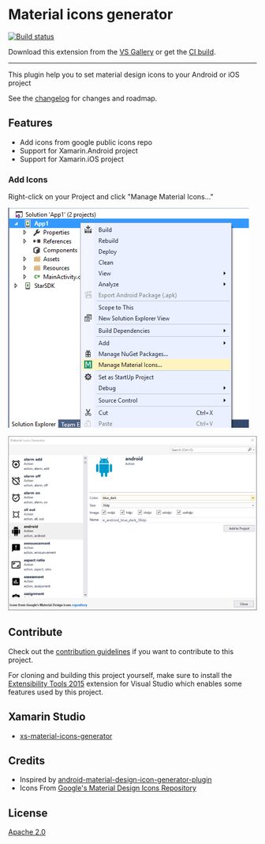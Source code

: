 # Material icons generator

[![Build status](https://ci.appveyor.com/api/projects/status/1wnpgw53w67bs6f2?svg=true)](https://ci.appveyor.com/project/interisti/vs-material-icons-generator)

Download this extension from the [VS Gallery](https://visualstudiogallery.msdn.microsoft.com/3741d776-755b-4002-a6be-e86fa605a315)
or get the [CI build](http://vsixgallery.com/extension/e1bf5443-bf81-49e6-bc33-004e1f1f7b02/).

---------------------------------------

This plugin help you to set material design icons to your Android or iOS project

See the [changelog](CHANGELOG.md) for changes and roadmap.

## Features

- Add icons from google public icons repo
- Support for Xamarin.Android project
- Support for Xamarin.iOS project

### Add Icons
Right-click on your Project and click "Manage Material Icons..."

![Context Menu](art/context-menu.png)

![Main Window](art/main-window.png)

## Contribute
Check out the [contribution guidelines](CONTRIBUTING.md)
if you want to contribute to this project.

For cloning and building this project yourself, make sure
to install the
[Extensibility Tools 2015](https://visualstudiogallery.msdn.microsoft.com/ab39a092-1343-46e2-b0f1-6a3f91155aa6)
extension for Visual Studio which enables some features
used by this project.

## Xamarin Studio
* [xs-material-icons-generator](https://github.com/interisti/xs-material-icons-generator)

## Credits
* Inspired by [android-material-design-icon-generator-plugin](https://github.com/konifar/android-material-design-icon-generator-plugin)
* Icons From [Google's Material Design Icons Repository](https://github.com/google/material-design-icons)

## License
[Apache 2.0](LICENSE)
